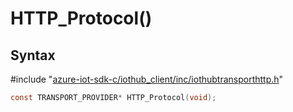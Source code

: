 # HTTP_Protocol()

## Syntax

\#include "[azure-iot-sdk-c/iothub_client/inc/iothubtransporthttp.h](../iot-c-ref-iothubtransporthttp-h.md)"  
```C
const TRANSPORT_PROVIDER* HTTP_Protocol(void);
```

